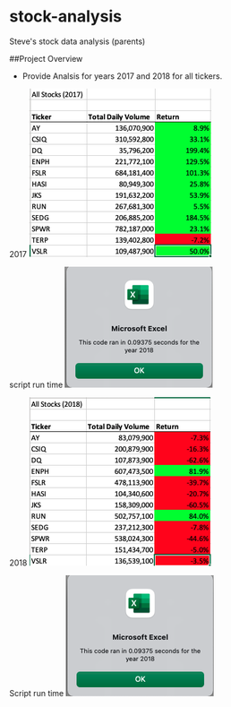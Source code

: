 # stock-analysis
Steve's stock data analysis (parents)

##Project Overview

* Provide Analsis for years 2017 and 2018 for all tickers.

2017
![](/resource/VBA_Challenge_2017.png)

script run time
![](/resource/VBA_Challenge_2018_refactored.png)

2018
![](/resource/VBA_Challenge_2018.png)

Script run time
![](/resource/VBA_Challenge_2018_refactored.png)


